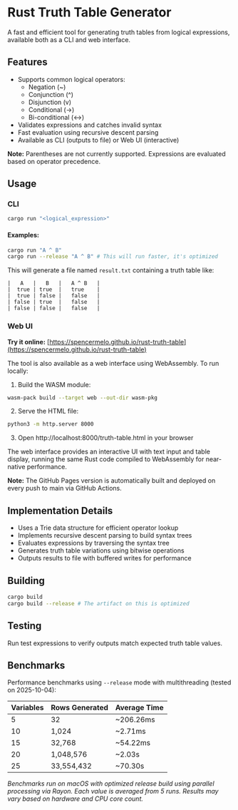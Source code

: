 # Rust Truth Table Generator

A fast and efficient tool for generating truth tables from logical expressions, available both as a CLI and web interface.

## Features

- Supports common logical operators:
  - Negation (~)
  - Conjunction (^)
  - Disjunction (v)
  - Conditional (->)
  - Bi-conditional (<->)
- Validates expressions and catches invalid syntax
- Fast evaluation using recursive descent parsing
- Available as CLI (outputs to file) or Web UI (interactive)

**Note:** Parentheses are not currently supported. Expressions are evaluated based on operator precedence.

## Usage

### CLI

```bash
cargo run "<logical_expression>"
```

#### Examples:
```bash
cargo run "A ^ B"
cargo run --release "A ^ B" # This will run faster, it's optimized
```

This will generate a file named `result.txt` containing a truth table like:

```
|   A   |   B   |   A ^ B   |
|  true | true  |   true    |
|  true | false |   false   |
| false | true  |   false   |
| false | false |   false   |
```

### Web UI

**Try it online:** [https://spencermelo.github.io/rust-truth-table](https://spencermelo.github.io/rust-truth-table)

The tool is also available as a web interface using WebAssembly. To run locally:

1. Build the WASM module:
```bash
wasm-pack build --target web --out-dir wasm-pkg
```

2. Serve the HTML file:
```bash
python3 -m http.server 8000
```

3. Open http://localhost:8000/truth-table.html in your browser

The web interface provides an interactive UI with text input and table display, running the same Rust code compiled to WebAssembly for near-native performance.

**Note:** The GitHub Pages version is automatically built and deployed on every push to main via GitHub Actions.

## Implementation Details

- Uses a Trie data structure for efficient operator lookup
- Implements recursive descent parsing to build syntax trees
- Evaluates expressions by traversing the syntax tree
- Generates truth table variations using bitwise operations
- Outputs results to file with buffered writes for performance

## Building

```bash
cargo build
cargo build --release # The artifact on this is optimized
```

## Testing

Run test expressions to verify outputs match expected truth table values.

## Benchmarks

Performance benchmarks using `--release` mode with multithreading (tested on 2025-10-04):

| Variables | Rows Generated | Average Time |
|-----------|----------------|--------------|
| 5         | 32             | ~206.26ms    |
| 10        | 1,024          | ~2.71ms      |
| 15        | 32,768         | ~54.22ms     |
| 20        | 1,048,576      | ~2.03s       |
| 25        | 33,554,432     | ~70.30s      |

*Benchmarks run on macOS with optimized release build using parallel processing via Rayon. Each value is averaged from 5 runs. Results may vary based on hardware and CPU core count.*
